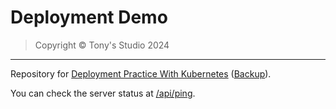 # Deployment Demo

> Copyright &copy; Tony's Studio 2024

---

Repository for [Deployment Practice With Kubernetes](https://blog.tonys-studio.top/posts/Deployment-Practice-with-Kubernetes/) ([Backup](https://lord-turmoil.github.io/posts/Deployment-Practice-with-Kubernetes/)).

You can check the server status at [/api/ping](http://8.130.103.241:8088/api/ping).
